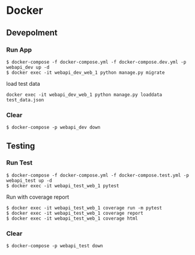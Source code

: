 # Docker

## Devepolment

### Run App

```
$ docker-compose -f docker-compose.yml -f docker-compose.dev.yml -p webapi_dev up -d
$ docker exec -it webapi_dev_web_1 python manage.py migrate
```

load test data

```
docker exec -it webapi_dev_web_1 python manage.py loaddata test_data.json
```

### Clear

```
$ docker-compose -p webapi_dev down
```

## Testing

### Run Test

```
$ docker-compose -f docker-compose.yml -f docker-compose.test.yml -p webapi_test up -d
$ docker exec -it webapi_test_web_1 pytest
```

Run with coverage report

```
$ docker exec -it webapi_test_web_1 coverage run -m pytest
$ docker exec -it webapi_test_web_1 coverage report
$ docker exec -it webapi_test_web_1 coverage html
```

### Clear

```
$ docker-compose -p webapi_test down
```
